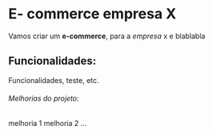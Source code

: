 # E- commerce empresa X

Vamos criar um **e-commerce**, para a *empresa* x e blablabla

## Funcionalidades:

Funcionalidades, teste, etc.

###### Melhorias do projeto:

melhoria 1
melhoria 2 
...